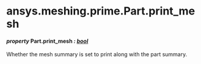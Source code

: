 # ansys.meshing.prime.Part.print_mesh

#### *property* Part.print_mesh *: [bool](https://docs.python.org/3.11/library/functions.html#bool)*

Whether the mesh summary is set to print along with the part summary.

<!-- !! processed by numpydoc !! -->
